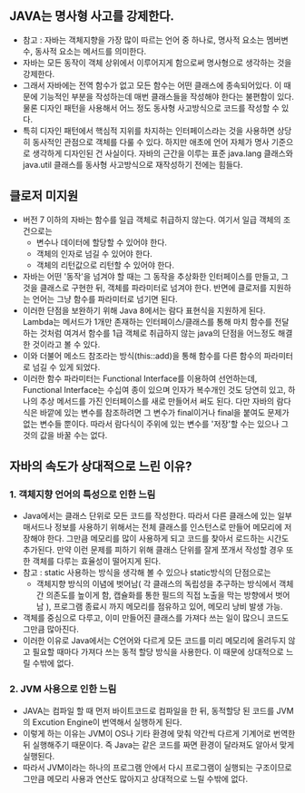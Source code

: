 ## JAVA는 명사형 사고를 강제한다.
* 참고 : 자바는 객체지향을 가장 많이 따르는 언어 중 하나로, 명사적 요소는 멤버변수, 동사적 요소는 메서드를 의미한다. 
* 자바는 모든 동작이 객체 상위에서 이루어지게 함으로써 명사형으로 생각하는 것을 강제한다. 
* 그래서 자바에는 전역 함수가 없고 모든 함수는 어떤 클래스에 종속되어있다. 이 때문에 기능적인 부분을 작성하는데 매번 클래스들을 작성해야 한다는 불편함이 있다. 물론 디자인 패턴을 사용해서 어느 정도 동사형 사고방식으로 코드를 작성할 수 있다. 
* 특히 디자인 패턴에서 핵심적 지위를 차지하는 인터페이스라는 것을 사용하면 상당히 동사적인 관점으로 객체를 다룰 수 있다. 하지만 애초에 언어 자체가 명사 기준으로 생각하게 디자인된 건 사실이다. 자바의 근간을 이루는 표준 java.lang 클래스와 java.util 클래스를 동사형 사고방식으로 재작성하기 전에는 힘들다. 

## 클로저 미지원
* 버전 7 이하의 자바는 함수를 일급 객체로 취급하지 않는다. 여기서 일급 객체의 조건으로는 
  * 변수나 데이터에 할당할 수 있어야 한다.
  * 객체의 인자로 넘길 수 있어야 한다.
  * 객체의 리턴값으로 리턴할 수 있어야 한다.
* 자바는 어떤 '동작'을 넘겨야 할 때는 그 동작을 추상화한 인터페이스를 만들고, 그것을 클래스로 구현한 뒤, 객체를 파라미터로 넘겨야 한다. 반면에 클로저를 지원하는 언어는 그냥 함수를 파라미터로 넘기면 된다.
* 이러한 단점을 보완하기 위해 Java 8에서는 람다 표현식을 지원하게 된다. Lambda는 메서드가 1개만 존재하는 인터페이스/클래스를 통해 마치 함수를 전달하는 것처럼 여겨서 함수를 1급 객체로 취급하지 않는 java의 단점을 어느정도 해결한 것이라고 볼 수 있다. 
* 이와 더불어 메소드 참조라는 방식(this::add)을 통해 함수를 다른 함수의 파라미터로 넘길 수 있게 되었다. 
* 이러한 함수 파라미터는 Functional Interface를 이용하여 선언하는데, Functional Interface는 수십여 종이 있으며 인자가 복수개인 것도 당연히 있고, 하나의 추상 메서드를 가진 인터페이스를 새로 만들어서 써도 된다. 다만 자바의 람다식은 바깥에 있는 변수를 참조하려면 그 변수가 final이거나 final을 붙여도 문제가 없는 변수들 뿐이다. 따라서 람다식이 주위에 있는 변수를 '저장'할 수는 있으나 그것의 값을 바꿀 수는 없다.

## 자바의 속도가 상대적으로 느린 이유?
### 1. 객체지향 언어의 특성으로 인한 느림
  * Java에서는 클래스 단위로 모든 코드를 작성한다. 따라서 다른 클래스에 있는 일부 매서드나 정보를 사용하기 위해서는 전체 클래스를 인스턴스로 만들어 메모리에 저장해야 한다. 그만큼 메모리를 많이 사용하게 되고 코드를 찾아서 로드하는 시간도 추가된다. 만약 이런 문제를 피하기 위해 클래스 단위를 잘게 쪼개서 작성할 경우 또한 객체를 다루는 효율성이 떨어지게 된다. 
  * 참고 : static 사용하는 방식을 생각해 볼 수 있으나 static방식의 단점으로는
    * 객체지향 방식의 이념에 벗어남( 각 클래스의 독립성을 추구하는 방식에서 객체간 의존도를 높이게 함, 캡슐화를 통한 필드의 직접 노출을 막는 방향에서 벗어남 ), 프로그램 종료시 까지 메모리를 점유하고 있어, 메모리 낭비 발생 가능.
* 객체를 중심으로 다루고, 이미 만들어진 클래스를 가져다 쓰는 일이 많으니 코드도 그만큼 많아진다. 
* 이러한 이유로 Java에서는 C언어와 다르게 모든 코드를 미리 메모리에 올려두지 않고 필요할 때마다 가져다 쓰는 동적 할당 방식을 사용한다. 이 때문에 상대적으로 느릴 수밖에 없다.
### 2. JVM 사용으로 인한 느림
* JAVA는 컴파일 할 때 먼저 바이트코드로 컴파일을 한 뒤, 동적할당 된 코드를 JVM의 Excution Engine이 번역해서 실행하게 된다.
* 이렇게 하는 이유는 JVM이 OS나 기타 환경에 맞춰 약간씩 다르게 기계어로 번역한 뒤 실행해주기 때문이다. 즉 Java는 같은 코드를 짜면 환경이 달라져도 알아서 맞게 실행된다. 
* 따라서 JVM이라는 하나의 프로그램 안에서 다시 프로그램이 실행되는 구조이므로 그만큼 메모리 사용과 연산도 많아지고 상대적으로 느릴 수밖에 없다.
